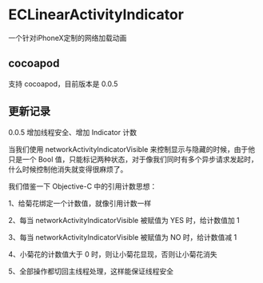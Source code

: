 # ECLinearActivityIndicator
一个针对iPhoneX定制的网络加载动画

## cocoapod

支持 cocoapod，目前版本是 0.0.5

## 更新记录

0.0.5 增加线程安全、增加 Indicator 计数

当我们使用 networkActivityIndicatorVisible 来控制显示与隐藏的时候，由于他只是一个 Bool 值，只能标记两种状态，对于像我们同时有多个异步请求发起时，什么时候控制他消失就变得很麻烦了。

我们借鉴一下  Objective-C 中的引用计数思想：

1、给菊花绑定一个计数值，就像引用计数一样

2、每当 networkActivityIndicatorVisible 被赋值为 YES 时，给计数值加 1

3、每当 networkActivityIndicatorVisible 被赋值为 NO 时，给计数值减 1

4、小菊花的计数值大于 0 时，则让小菊花显现，否则让小菊花消失

5、全部操作都切回主线程处理，这样能保证线程安全



